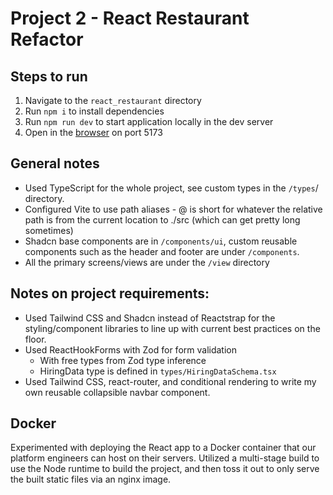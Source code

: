 # Project 2 - React Restaurant Refactor

## Steps to run
1) Navigate to the `react_restaurant` directory
2) Run `npm i` to install dependencies
3) Run `npm run dev` to start application locally in the dev server
4) Open in the [browser](http://localhost:5173) on port 5173

## General notes
- Used TypeScript for the whole project, see custom types in the `/types`/ directory.
- Configured Vite to use path aliases - @ is short for whatever the relative path is from the 
  current location to ./src (which can get pretty long sometimes)
- Shadcn base components are in `/components/ui`, custom reusable components such as the header 
  and footer are under `/components`.
- All the primary screens/views are under the `/view` directory

## Notes on project requirements:
- Used Tailwind CSS and Shadcn instead of Reactstrap for the styling/component libraries to 
  line up with current best practices on the floor.
- Used ReactHookForms with Zod for form validation
  - With free types from Zod type inference
  - HiringData type is defined in `types/HiringDataSchema.tsx`
- Used Tailwind CSS, react-router, and conditional rendering to write my own reusable collapsible 
  navbar component.

## Docker

Experimented with deploying the React app to a Docker container that our platform engineers can 
host on their servers. Utilized a multi-stage build to use the Node runtime to build the project,
and then toss it out to only serve the built static files via an nginx image.